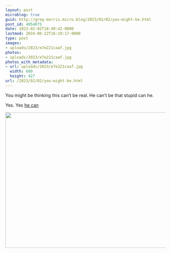 ```yaml
---
layout: post
microblog: true
guid: http://greg-morris.micro.blog/2023/02/02/you-might-be.html
post_id: 4054875
date: 2023-02-02T18:49:42-0000
lastmod: 2024-06-22T16:19:17-0000
type: post
images:
- uploads/2023/e7e221caaf.jpg
photos:
- uploads/2023/e7e221caaf.jpg
photos_with_metadata:
- url: uploads/2023/e7e221caaf.jpg
  width: 600
  height: 427
url: /2023/02/02/you-might-be.html
---
```

You might be thinking this can’t be real. He can’t be that stupid can he. 

Yes. Yes [he can](https://developer.twitter.com/en/pricing/search-30day)

<img src="uploads/2023/e7e221caaf.jpg" width="600" height="427" alt="">
